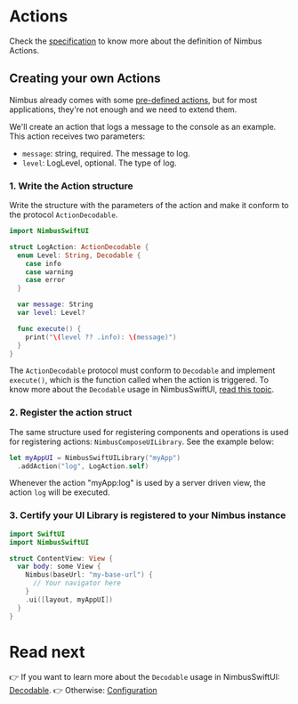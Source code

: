 # Actions
Check the [specification](/specification/action.md) to know more about the definition of Nimbus Actions.

## Creating your own Actions
Nimbus already comes with some [pre-defined actions](/specification/default-actions.md), but for most applications, they're not enough and we
need to extend them.

We'll create an action that logs a message to the console as an example. This action receives two parameters:

- `message`: string, required. The message to log.
- `level`: LogLevel, optional. The type of log.
### 1. Write the Action structure

Write the structure with the parameters of the action and make it conform to the protocol `ActionDecodable`.

```swift
import NimbusSwiftUI

struct LogAction: ActionDecodable {
  enum Level: String, Decodable {
    case info
    case warning
    case error
  }

  var message: String
  var level: Level?

  func execute() {
    print("\(level ?? .info): \(message)")
  }
}
```

The `ActionDecodable` protocol must conform to `Decodable` and implement `execute()`, which is the function called when the action is triggered.
To know more about the `Decodable` usage in NimbusSwiftUI, [read this topic](decodable.md).

### 2. Register the action struct
The same structure used for registering components and operations is used for registering actions: `NimbusComposeUILibrary`. See the example below:

```swift
let myAppUI = NimbusSwiftUILibrary("myApp")
  .addAction("log", LogAction.self)
```

Whenever the action "myApp:log" is used by a server driven view, the action `log` will be executed. 

### 3. Certify your UI Library is registered to your Nimbus instance
```swift
import SwiftUI
import NimbusSwiftUI

struct ContentView: View {
  var body: some View {
    Nimbus(baseUrl: "my-base-url") {
      // Your navigator here
    }
    .ui([layout, myAppUI])
  }
}
```

# Read next
:point_right: If you want to learn more about the `Decodable` usage in NimbusSwiftUI: [Decodable](decodable.md).
:point_right: Otherwise: [Configuration](configuration.md)
